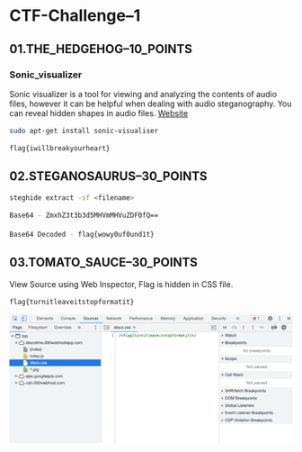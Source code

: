 # CTF-Challenge–1

## 01.THE_HEDGEHOG–10_POINTS

### Sonic_visualizer
Sonic visualizer is a tool for viewing and analyzing the contents of audio files, however it can be helpful when dealing with audio steganography. You can reveal hidden shapes in audio files. [Website](https://www.sonicvisualiser.org/)

```bash
sudo apt-get install sonic-visualiser
```

```bash
flag{iwillbreakyourheart}
```

## 02.STEGANOSAURUS–30_POINTS

```bash
steghide extract -sf <filename>
```
```bash
Base64 - ZmxhZ3t3b3d5MHVmMHVuZDF0fQ== 

Base64 Decoded - flag{wowy0uf0und1t}
```

## 03.TOMATO_SAUCE–30_POINTS

View Source using Web Inspector, Flag is hidden in CSS file.

```bash
flag{turnitleaveitstopformatit}
```

![alt text](https://github.com/8bitdev0x8/CYBERGITZ-CTF-SEASON-1/blob/main/03.TOMATO_SAUCE/Screenshot.png)
